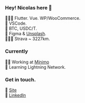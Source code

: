 ### Hey! Nicolas here 👋 

👨🏽‍💻 Flutter. Vue. WP/WooCommerce.<br>
🧰 VSCode.<br>
🦄 BTC, USDC/T.<br>
🎨 Figma & [Unsplash](https://unsplash.com/es/@minimo_io).<br>
🚴🏼‍♂️ Strava ~ 3227km.<br>

### Currently
👨‍💻 Working at [Mínimo](https://minimo.io)<br>
📖 Learning Lightning Network.

### Get in touch.
🚀 [Site](https://minimo.io)<br>
💼 [LinkedIn](https://www.linkedin.com/in/nicolas-erramuspe/)<br>
